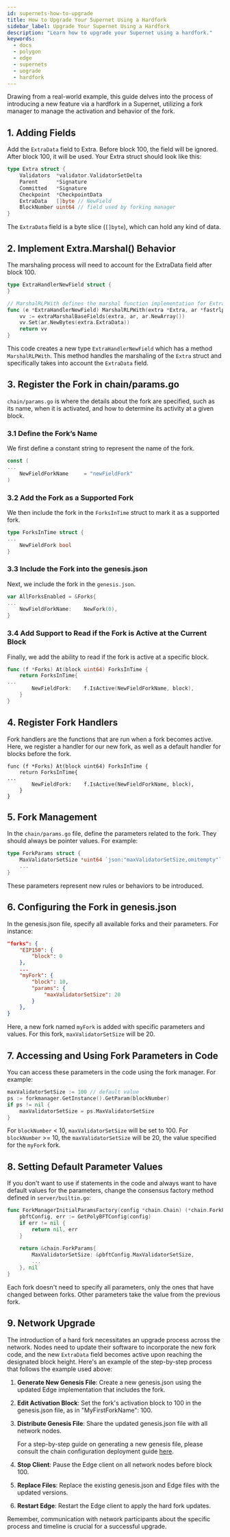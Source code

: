 ```yaml
---
id: supernets-how-to-upgrade
title: How to Upgrade Your Supernet Using a Hardfork
sidebar_label: Upgrade Your Supernet Using a Hardfork
description: "Learn how to upgrade your Supernet using a hardfork."
keywords:
  - docs
  - polygon
  - edge
  - supernets
  - uograde
  - hardfork
---
```


Drawing from a real-world example, this guide delves into the process of introducing a new feature via a hardfork in a Supernet, utilizing a fork manager to manage the activation and behavior of the fork.

## 1. Adding Fields

Add the `ExtraData` field to Extra. Before block 100, the field will be ignored. After block 100, it will be used. Your Extra struct should look like this:

```go
type Extra struct {
	Validators  *validator.ValidatorSetDelta
	Parent      *Signature
	Committed   *Signature
	Checkpoint  *CheckpointData
	ExtraData   []byte // NewField
	BlockNumber uint64 // field used by forking manager
}
```

The `ExtraData` field is a byte slice (`[]byte`), which can hold any kind of data.

## 2. Implement Extra.Marshal() Behavior

The marshaling process will need to account for the ExtraData field after block 100.

```go
type ExtraHandlerNewField struct {
}

// MarshalRLPWith defines the marshal function implementation for Extra
func (e *ExtraHandlerNewField) MarshalRLPWith(extra *Extra, ar *fastrlp.Arena) *fastrlp.Value {
	vv := extraMarshalBaseFields(extra, ar, ar.NewArray())
	vv.Set(ar.NewBytes(extra.ExtraData))
	return vv
}
```

This code creates a new type `ExtraHandlerNewField` which has a method `MarshalRLPWith`. This method handles the marshaling of the `Extra` struct and specifically takes into account the `ExtraData` field.

## 3. Register the Fork in chain/params.go

`chain/params.go` is where the details about the fork are specified, such as its name, when it is activated, and how to determine its activity at a given block.

### 3.1 Define the Fork’s Name

We first define a constant string to represent the name of the fork.

```go
const (
...
	NewFieldForkName     = "newFieldFork"
)
```

### 3.2 Add the Fork as a Supported Fork

We then include the fork in the `ForksInTime` struct to mark it as a supported fork.

```go
type ForksInTime struct {
...
	NewFieldFork bool
}
```

### 3.3 Include the Fork into the genesis.json

Next, we include the fork in the `genesis.json`.

```go
var AllForksEnabled = &Forks{
...
	NewFieldForkName:    NewFork(0),
}
```

### 3.4 Add Support to Read if the Fork is Active at the Current Block

Finally, we add the ability to read if the fork is active at a specific block.

```go
func (f *Forks) At(block uint64) ForksInTime {
	return ForksInTime{
...
		NewFieldFork:    f.IsActive(NewFieldForkName, block),
	}
}
```

## 4. Register Fork Handlers

Fork handlers are the functions that are run when a fork becomes active. Here, we register a handler for our new fork, as well as a default handler for blocks before the fork.

```
func (f *Forks) At(block uint64) ForksInTime {
	return ForksInTime{
...
		NewFieldFork:    f.IsActive(NewFieldForkName, block),
	}
}
```

## 5. Fork Management

In the `chain/params.go` file, define the parameters related to the fork. They should always be pointer values. For example:

```go
type ForkParams struct {
	MaxValidatorSetSize *uint64 `json:"maxValidatorSetSize,omitempty"`
    ...
}
```

These parameters represent new rules or behaviors to be introduced.

## 6. Configuring the Fork in genesis.json

In the genesis.json file, specify all available forks and their parameters. For instance:

```json
"forks": {
    "EIP150": {
        "block": 0
    },
    ...
    "myFork": {
        "block": 10,
        "params": {
            "maxValidatorSetSize": 20
        }
    },
}
```

Here, a new fork named `myFork` is added with specific parameters and values. For this fork, `maxValidatorSetSize` will be 20.

## 7. Accessing and Using Fork Parameters in Code

You can access these parameters in the code using the fork manager. For example:

```go
maxValidatorSetSize := 100 // default value
ps := forkmanager.GetInstance().GetParam(blockNumber)
if ps != nil {
    maxValidatorSetSize = ps.MaxValidatorSetSize
}
```

For `blockNumber` < 10, `maxValidatorSetSize` will be set to 100. For `blockNumber` >= 10, the `maxValidatorSetSize` will be 20, the value specified for the `myFork` fork.

## 8. Setting Default Parameter Values

If you don't want to use if statements in the code and always want to have default values for the parameters, change the consensus factory method defined in `server/builtin.go`:

```go
func ForkManagerInitialParamsFactory(config *chain.Chain) (*chain.ForkParams, error) {
	pbftConfig, err := GetPolyBFTConfig(config)
	if err != nil {
		return nil, err
	}
​
	return &chain.ForkParams{
		MaxValidatorSetSize: &pbftConfig.MaxValidatorSetSize,
        ...
	}, nil
}
```

Each fork doesn't need to specify all parameters, only the ones that have changed between forks. Other parameters take the value from the previous fork.

## 9. Network Upgrade

The introduction of a hard fork necessitates an upgrade process across the network. Nodes need to update their software to incorporate the new fork code, and the new `ExtraData` field becomes active upon reaching the designated block height. Here's an example of the step-by-step process that follows the example used above:

1. **Generate New Genesis File**: Create a new genesis.json using the updated Edge implementation that includes the fork.
2. **Edit Activation Block**: Set the fork's activation block to 100 in the genesis.json file, as in "MyFirstForkName": 100.
3. **Distribute Genesis File**: Share the updated genesis.json file with all network nodes.

    For a step-by-step guide on generating a new genesis file, please consult the chain configuration deployment guide 
    [<ins>here</ins>](/docs/supernets/operate/deploy/genesis.md).

4. **Stop Client**: Pause the Edge client on all network nodes before block 100.
5. **Replace Files**: Replace the existing genesis.json and Edge files with the updated versions.
6. **Restart Edge**: Restart the Edge client to apply the hard fork updates.

Remember, communication with network participants about the specific process and timeline is crucial for a successful upgrade.
